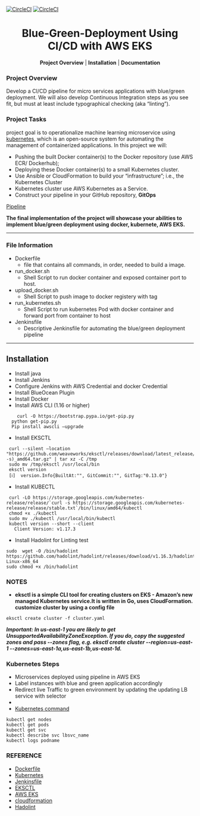 [![CircleCI](https://circleci.com/gh/vmbaraiya/Operationalize-a-ML-Microservice-API.svg?style=svg)](https://circleci.com/gh/vmbaraiya/Operationalize-a-ML-Microservice-API)   [![CircleCI](https://circleci.com/gh/vmbaraiya/Operationalize-a-ML-Microservice-API.svg?style=shield)](https://circleci.com/gh/vmbaraiya/Operationalize-a-ML-Microservice-API)

<p align="center">
    <h1 align="center">Blue-Green-Deployment Using CI/CD with AWS EKS</h1>
</p>
<p align="center">
<b>Project Overview</a></b>
|
<b>Installation</b>
|
<b>Documentation</b>

### Project Overview
Develop a CI/CD pipeline for micro services applications with blue/green deployment. We will also develop Continuous Integration steps as you see fit, but must at least include typographical checking (aka “linting”).

### Project Tasks

project goal is to operationalize machine learning microservice using [kubernetes](https://kubernetes.io/), which is an open-source system for automating the management of containerized applications. In this project we will:
* Pushing the built Docker container(s) to the Docker repository (use AWS ECR/ Dockerhub);
* Deploying these Docker container(s) to a small Kubernetes cluster. 
* Use Ansible or CloudFormation to build your “infrastructure”; i.e., the Kubernetes Cluster
* Kubernetes cluster use AWS Kubernetes as a Service.
* Construct your pipeline in your GitHub repository, <b>GitOps</b>

[Pipeline](https://github.com/vmbaraiya/Blue-Green-Deployment-Using-AWS-EKS/blob/master/Blue-Green_Deployment%20Pipeline.PNG?raw=true)


**The final implementation of the project will showcase your abilities to implement blue/green deployment using docker, kubernete, AWS EKS.**

---

### File Information
* Dockerfile 
    -  file that contains all commands, in order, needed to build a image.
* run_docker.sh
    -  Shell Script to run docker container and exposed container port to host.
* upload_docker.sh
    -  Shell Script to push image to docker registery with tag
* run_kubernetes.sh
    -  Shell Script to run kubernetes Pod with docker container and forward port from container to host
* Jenkinsfile
    -  Descriptive Jenkinsfile for automating the blue/green deployment pipeline 
---

## Installation

* Install java
* Install Jenkins
* Configure Jenkins with AWS Credential and docker Credential
* Install BlueOcean Plugin
* Install Docker
* Install AWS CLI (1.16 or higher)
```shell
	curl -O https://bootstrap.pypa.io/get-pip.py
  python get-pip.py
  Pip install awscli –upgrade
  ```
 * Install EKSCTL
 ```shell
  curl --silent –location "https://github.com/weaveworks/eksctl/releases/download/latest_release/eksctl_$(uname -s)_amd64.tar.gz" | tar xz -C /tmp
  sudo mv /tmp/eksctl /usr/local/bin
  eksctl version
  [ℹ]  version.Info{BuiltAt:"", GitCommit:"", GitTag:"0.13.0"}
  ```
 * Install KUBECTL
 ```shell
  curl -LO https://storage.googleapis.com/kubernetes-release/release/`curl -s https://storage.googleapis.com/kubernetes-release/release/stable.txt`/bin/linux/amd64/kubectl
  chmod +x ./kubectl
  sudo mv ./kubectl /usr/local/bin/kubectl
  kubectl version --short --client
    Client Version: v1.17.3
  ```
  * Install Hadolint for Linting test
```shell
sudo  wget -O /bin/hadolint https://github.com/hadolint/hadolint/releases/download/v1.16.3/hadolint-Linux-x86_64
sudo chmod +x /bin/hadolint
```

### NOTES

- **eksctl is a simple CLI tool for creating clusters on EKS - Amazon’s new managed Kubernetes service.It is written in Go,  uses <b>CloudFormation</b>. customize cluster by using a config file**
```shell
eksctl create cluster -f cluster.yaml
```
  ***Important: In us-east-1 you are likely to get UnsupportedAvailabilityZoneException. 
     If you do, copy the suggested zones and pass --zones flag, e.g. eksctl create cluster --region=us-east-1 --zones=us-east-1a,us-east-1b,us-east-1d.***
  
  
### Kubernetes Steps
* Microservices deployed using pipeline in AWS EKS
* Label instances with blue and green application accordingly
* Redirect live Traffic to green environment by updating the updating LB service with selector
* 
* [Kubernetes command](https://kubernetes.io/docs/reference/kubectl/cheatsheet/)
```shell
kubectl get nodes
kubectl get pods
kubectl get svc
kubectl describe svc lbsvc_name
kubectl logs podname
```


### REFERENCE
 - [Dockerfile](https://docs.docker.com/develop/develop-images/dockerfile_best-practices/)
 - [Kubernetes](https://kubernetes.io/)
 - [Jenkinsfile](https://jenkins.io/doc/book/pipeline/jenkinsfile/)
 - [EKSCTL](https://eksctl.io/)
 - [AWS EKS](https://docs.aws.amazon.com/eks/latest/userguide/what-is-eks.html)
 - [cloudformation](https://docs.aws.amazon.com/cloudformation/)
 - [Hadolint](https://hackage.haskell.org/package/hadolint)
 


 


